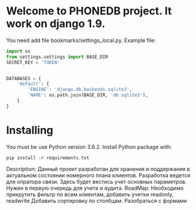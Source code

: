 # Welcome to PHONEDB project. It work on django 1.9.

You need add file bookmarks/settings_local.py. Example file:
```python
import os
from settings.settings import BASE_DIR
SECRET_KEY = 'TOKEN'


DATABASES = {
    'default': {
        'ENGINE': 'django.db.backends.sqlite3',
        'NAME': os.path.join(BASE_DIR, 'db.sqlite3'),
    }
}
```

# Installing

You must be use Python version 3.6.2. Install Python package with:
```
pip install -r requirements.txt
```
Description:
Данный проект разработан для хранения и поддержания в актуальном состоянии номерного плана клиентов. Разработка ведется для опратора связи. Здесь будет вестись учет основных параметров. Нужен в первую очередь для учета и аудита.
RoadMap:
Необходимо прикрутить фильтр по всем клиентам, 
добавить учетки readonly, readwrite
Добавить сортировку по столбцам.
Разобраться с формами
